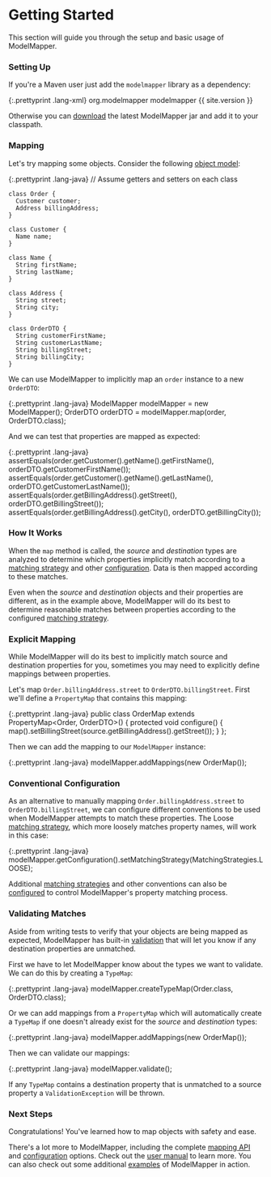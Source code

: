 # Getting Started

This section will guide you through the setup and basic usage of ModelMapper.

### Setting Up

If you're a Maven user just add the `modelmapper` library as a dependency:

{:.prettyprint .lang-xml}
	<dependency>
	  <groupId>org.modelmapper</groupId>
	  <artifactId>modelmapper</artifactId>
	  <version>{{ site.version }}</version>
	</dependency>

Otherwise you can [download](https://github.com/jhalterman/modelmapper/downloads) the latest ModelMapper jar and add it to your classpath.

### Mapping

Let's try mapping some objects. Consider the following [object model](https://github.com/jhalterman/modelmapper/tree/master/examples/src/main/java/org/modelmapper/gettingstarted):

{:.prettyprint .lang-java}
	// Assume getters and setters on each class
	
	class Order {
	  Customer customer;
	  Address billingAddress;
	}
	
	class Customer {
	  Name name;
	}
	
	class Name {
	  String firstName;
	  String lastName;
	}
	
	class Address {
	  String street;
	  String city;
	}
	
	class OrderDTO {
	  String customerFirstName;
	  String customerLastName;
	  String billingStreet;
	  String billingCity;
	}

We can use ModelMapper to implicitly map an `order` instance to a new `OrderDTO`:

{:.prettyprint .lang-java}
	ModelMapper modelMapper = new ModelMapper();
	OrderDTO orderDTO = modelMapper.map(order, OrderDTO.class);

And we can test that properties are mapped as expected:

{:.prettyprint .lang-java}
	assertEquals(order.getCustomer().getName().getFirstName(), orderDTO.getCustomerFirstName());
	assertEquals(order.getCustomer().getName().getLastName(), orderDTO.getCustomerLastName());
	assertEquals(order.getBillingAddress().getStreet(), orderDTO.getBillingStreet());
	assertEquals(order.getBillingAddress().getCity(), orderDTO.getBillingCity());

### How It Works

When the `map` method is called, the _source_ and _destination_ types are analyzed to determine which properties implicitly match according to a [matching strategy](http://modelmapper.org/user-manual/configuration/#matching-strategies) and other [configuration](/user-manual/configuration). Data is then mapped according to these matches.

Even when the _source_ and _destination_ objects and their properties are different, as in the example above, ModelMapper will do its best to determine reasonable matches between properties according to the configured [matching strategy](http://modelmapper.org/user-manual/configuration/#matching-strategies).

### Explicit Mapping

While ModelMapper will do its best to implicitly match source and destination properties for you, sometimes you may need to explicitly define mappings between properties.

Let's map `Order.billingAddress.street` to `OrderDTO.billingStreet`. First we'll define a `PropertyMap` that contains this mapping:

{:.prettyprint .lang-java}
	public class OrderMap extends PropertyMap<Order, OrderDTO>() {
	  protected void configure() {
	    map().setBillingStreet(source.getBillingAddress().getStreet());
	  }
	};

Then we can add the mapping to our `ModelMapper` instance:

{:.prettyprint .lang-java}
	modelMapper.addMappings(new OrderMap());

### Conventional Configuration

As an alternative to manually mapping `Order.billingAddress.street` to `OrderDTO.billingStreet`, we can configure different conventions to be used when ModelMapper attempts to match these properties. The Loose [matching strategy](http://modelmapper.org/user-manual/configuration/#matching-strategies), which more loosely matches property names, will work in this case:

{:.prettyprint .lang-java}
	modelMapper.getConfiguration().setMatchingStrategy(MatchingStrategies.LOOSE);

Additional [matching strategies](http://modelmapper.org/user-manual/configuration/#matching-strategies) and other conventions can also be [configured](/user-manual/configuration) to control ModelMapper's property matching process.

### Validating Matches

Aside from writing tests to verify that your objects are being mapped as expected, ModelMapper has built-in [validation](/user-manual/validation) that will let you know if any destination properties are unmatched.

First we have to let ModelMapper know about the types we want to validate. We can do this by creating a `TypeMap`:

{:.prettyprint .lang-java}
	modelMapper.createTypeMap(Order.class, OrderDTO.class);

Or we can add mappings from a `PropertyMap` which will automatically create a `TypeMap` if one doesn't already exist for the _source_ and _destination_ types:

{:.prettyprint .lang-java}
	modelMapper.addMappings(new OrderMap());

Then we can validate our mappings:

{:.prettyprint .lang-java}
	modelMapper.validate();

If any `TypeMap` contains a destination property that is unmatched to a source property a `ValidationException` will be thrown.

### Next Steps

Congratulations! You've learned how to map objects with safety and ease. 

There's a lot more to ModelMapper, including the complete [mapping API](/user-manual/property-mapping/) and [configuration](/user-manual/configuration) options. Check out the [user manual](/user-manual/) to learn more. You can also check out some additional [examples](/examples/) of ModelMapper in action.
